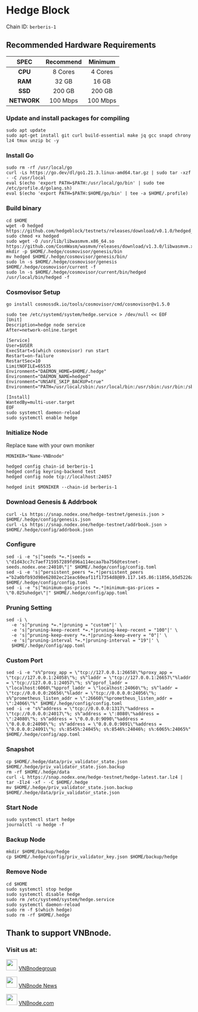 # Hedge Block
Chain ID: `berberis-1`

## Recommended Hardware Requirements

|   SPEC      |       Recommend       |       Minimum        |
| :---------: | :--------------------:|:--------------------:|
|   **CPU**   |        8 Cores        |        4 Cores       |
|   **RAM**   |        32 GB          |        16 GB         |
|   **SSD**   |        200 GB         |        200 GB        |
| **NETWORK** |        100 Mbps       |        100 Mbps      |

### Update and install packages for compiling
```
sudo apt update
sudo apt-get install git curl build-essential make jq gcc snapd chrony lz4 tmux unzip bc -y
```

### Install Go
```
sudo rm -rf /usr/local/go
curl -Ls https://go.dev/dl/go1.21.3.linux-amd64.tar.gz | sudo tar -xzf - -C /usr/local
eval $(echo 'export PATH=$PATH:/usr/local/go/bin' | sudo tee /etc/profile.d/golang.sh)
eval $(echo 'export PATH=$PATH:$HOME/go/bin' | tee -a $HOME/.profile)
```

### Build binary
```
cd $HOME
wget -O hedged https://github.com/hedgeblock/testnets/releases/download/v0.1.0/hedged_linux_amd64_v0.1.0
sudo chmod +x hedged
sudo wget -O /usr/lib/libwasmvm.x86_64.so https://github.com/CosmWasm/wasmvm/releases/download/v1.3.0/libwasmvm.x86_64.so
mkdir -p $HOME/.hedge/cosmovisor/genesis/bin
mv hedged $HOME/.hedge/cosmovisor/genesis/bin/
sudo ln -s $HOME/.hedge/cosmovisor/genesis $HOME/.hedge/cosmovisor/current -f
sudo ln -s $HOME/.hedge/cosmovisor/current/bin/hedged /usr/local/bin/hedged -f
```

### Cosmovisor Setup
```
go install cosmossdk.io/tools/cosmovisor/cmd/cosmovisor@v1.5.0
```
```
sudo tee /etc/systemd/system/hedge.service > /dev/null << EOF
[Unit]
Description=hedge node service
After=network-online.target
 
[Service]
User=$USER
ExecStart=$(which cosmovisor) run start
Restart=on-failure
RestartSec=10
LimitNOFILE=65535
Environment="DAEMON_HOME=$HOME/.hedge"
Environment="DAEMON_NAME=hedged"
Environment="UNSAFE_SKIP_BACKUP=true"
Environment="PATH=/usr/local/sbin:/usr/local/bin:/usr/sbin:/usr/bin:/sbin:/bin:/usr/games:/usr/local/games:/snap/bin:$HOME/.hedge/cosmovisor/current/bin"
 
[Install]
WantedBy=multi-user.target
EOF
sudo systemctl daemon-reload
sudo systemctl enable hedge
```

### Initialize Node
Replace `Name` with your own moniker
```
MONIKER="Name-VNBnode"
```
```
hedged config chain-id berberis-1
hedged config keyring-backend test
hedged config node tcp://localhost:24057
```
```
hedged init $MONIKER --chain-id berberis-1
```

### Download Genesis & Addrbook
```
curl -Ls https://snap.nodex.one/hedge-testnet/genesis.json > $HOME/.hedge/config/genesis.json
curl -Ls https://snap.nodex.one/hedge-testnet/addrbook.json > $HOME/.hedge/config/addrbook.json
```

### Configure
```
sed -i -e "s|^seeds *=.*|seeds = \"d1d43cc7c7aef715957289fd96a114ecaa7ba756@testnet-seeds.nodex.one:24010\"|" $HOME/.hedge/config/config.toml
sed -i -e 's|^persistent_peers *=.*|persistent_peers ="b2a0bfb93d98e62802ec21eac60eaf11f17354d8@89.117.145.86:11856,b5d5226ac957b8b384644e0aa2736be4b40f806c@46.38.232.86:14656,70f7dc74d3b6afa12b988d61707229e8e191d9a2@213.246.45.16:55656,7f53c0fba561febc278e00334a7d9af8d155c538@109.199.97.149:26656,e17e1afbd58c6262c6d6a8c991b4a1e570d6c1c4@84.247.128.239:26656,cd0c25fcfca4e8fc17a22f2bb6cec4923d078fd3@27.66.100.4:26656,56147d1f212f01bc68bec8161d537d93900d3414@45.85.147.82:11856,a5ce7811bc2a19e20b7ce1da0635f738ed9969ac@44.193.5.65:26656,e4ad93631cdb9da1015dd46347c5e7c34bb762c1@84.247.147.224:26656"|' $HOME/.hedge/config/config.toml
sed -i -e "s|^minimum-gas-prices *=.*|minimum-gas-prices = \"0.025uhedge\"|" $HOME/.hedge/config/app.toml
```

### Pruning Setting
```
sed -i \
  -e 's|^pruning *=.*|pruning = "custom"|' \
  -e 's|^pruning-keep-recent *=.*|pruning-keep-recent = "100"|' \
  -e 's|^pruning-keep-every *=.*|pruning-keep-every = "0"|' \
  -e 's|^pruning-interval *=.*|pruning-interval = "19"|' \
  $HOME/.hedge/config/app.toml
```

### Custom Port
```
sed -i -e "s%^proxy_app = \"tcp://127.0.0.1:26658\"%proxy_app = \"tcp://127.0.0.1:24058\"%; s%^laddr = \"tcp://127.0.0.1:26657\"%laddr = \"tcp://127.0.0.1:24057\"%; s%^pprof_laddr = \"localhost:6060\"%pprof_laddr = \"localhost:24060\"%; s%^laddr = \"tcp://0.0.0.0:26656\"%laddr = \"tcp://0.0.0.0:24056\"%; s%^prometheus_listen_addr = \":26660\"%prometheus_listen_addr = \":24066\"%" $HOME/.hedge/config/config.toml
sed -i -e "s%^address = \"tcp://0.0.0.0:1317\"%address = \"tcp://0.0.0.0:24017\"%; s%^address = \":8080\"%address = \":24080\"%; s%^address = \"0.0.0.0:9090\"%address = \"0.0.0.0:24090\"%; s%^address = \"0.0.0.0:9091\"%address = \"0.0.0.0:24091\"%; s%:8545%:24045%; s%:8546%:24046%; s%:6065%:24065%" $HOME/.hedge/config/app.toml
```


### Snapshot
```
cp $HOME/.hedge/data/priv_validator_state.json $HOME/.hedge/priv_validator_state.json.backup
rm -rf $HOME/.hedge/data
curl -L https://snap.nodex.one/hedge-testnet/hedge-latest.tar.lz4 | tar -Ilz4 -xf - -C $HOME/.hedge
mv $HOME/.hedge/priv_validator_state.json.backup $HOME/.hedge/data/priv_validator_state.json
```

### Start Node
```
sudo systemctl start hedge
journalctl -u hedge -f
```

### Backup Node
```
mkdir $HOME/backup/hedge
cp $HOME/.hedge/config/priv_validator_key.json $HOME/backup/hedge
```

### Remove Node
```
cd $HOME
sudo systemctl stop hedge
sudo systemctl disable hedge
sudo rm /etc/systemd/system/hedge.service
sudo systemctl daemon-reload
sudo rm -f $(which hedge)
sudo rm -rf $HOME/.hedge
```

## Thank to support VNBnode.
### Visit us at:

<img src="https://user-images.githubusercontent.com/50621007/183283867-56b4d69f-bc6e-4939-b00a-72aa019d1aea.png" width="30"/> <a href="https://t.me/VNBnodegroup" target="_blank">VNBnodegroup</a>

<img src="https://user-images.githubusercontent.com/50621007/183283867-56b4d69f-bc6e-4939-b00a-72aa019d1aea.png" width="30"/> <a href="https://t.me/Vnbnode" target="_blank">VNBnode News</a>

<img src="https://github.com/vnbnode/binaries/blob/main/Logo/VNBnode.jpg" width="30"/> <a href="https://VNBnode.com" target="_blank">VNBnode.com</a>
